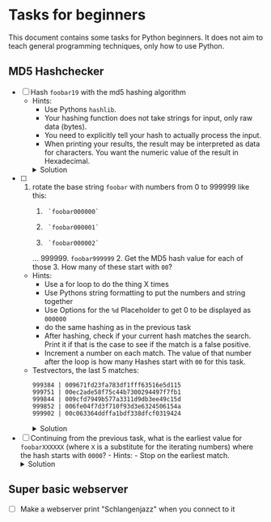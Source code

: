 # Tasks for beginners

This document contains some tasks for Python beginners. It does not aim to teach general 
programming techniques, only how to use Python.

## MD5 Hashchecker
- [ ] Hash `foobar19` with the md5 hashing algorithm
    - Hints:
        - Use Pythons `hashlib`.
        - Your hashing function does not take strings for input, only raw data (bytes).
        - You need to explicitly tell your hash to actually process the input.
        - When printing your results, the result may be interpreted as data for characters. 
          You want the numeric value of the result in Hexadecimal.
      <details>
        <summary>Solution</summary>
        MD5 of `foobar19` is `fa5c65d5438f849387d3fdda2be4dd65`
      </details>
- [ ] 1. rotate the base string `foobar` with numbers from 0 to 999999 like this:
        1.      `foobar000000`
        2.      `foobar000001`
        3.      `foobar000002`
        ...
        999999. `foobar999999`
      2. Get the MD5 hash value for each of those
      3. How many of these start with `00`?
    - Hints:
        - Use a for loop to do the thing X times
        - Use Pythons string formatting to put the numbers and string together
        - Use Options for the `%d` Placeholder to get 0 to be displayed as `000000`
        - do the same hashing as in the previous task
        - After hashing, check if your current hash matches the search. 
          Print it if that is the case to see if the match is a false positive.
        - Increment a number on each match. The value of that number after the loop is how many
          Hashes start with `00` for this task.
    - Testvectors, the last 5 matches:
        ```text
        999384 | 009671fd23fa783df1fff63516e5d115
        999751 | 00ec2ade58f75c44b7300294497f7fb1
        999844 | 009cfd7949b577a3311d9db3ee49c15d
        999852 | 006fe04f7d3f710f93d3e6324506154a
        999902 | 00c063364ddffa1bdf338dfcf0319424
        ```
      <details>
        <summary>Solution</summary>
        3889 matches for the search parameters.
      </details>
- [ ] Continuing from the previous task, what is the earliest value for `foobarXXXXXX` (where `X`
      is a substitute for the iterating numbers) where the hash starts with `0000`?
      - Hints:
        - Stop on the earliest match.
      <details>
        <summary>Solution</summary>
        021820 | 00001c9393b83c8da0db478687211d1d
      </details>

## Super basic webserver
- [ ] Make a webserver print "Schlangenjazz" when you connect to it
